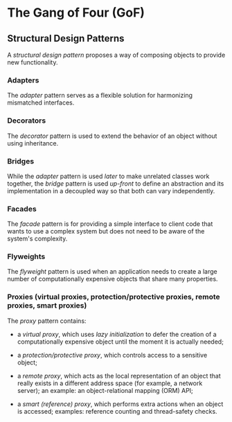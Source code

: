 # The Gang of Four (GoF)

## Structural Design Patterns

A *structural design pattern* proposes a way of composing objects to provide new functionality.

### Adapters

The *adapter* pattern serves as a flexible solution for harmonizing mismatched interfaces.

### Decorators

The *decorator* pattern is used to extend the behavior of an object without using inheritance.

### Bridges

While the *adapter* pattern is used *later* to make unrelated classes work together,
the *bridge* pattern is used *up-front* to define an abstraction and its implementation
in a decoupled way so that both can vary independently.

### Facades

The *facade* pattern is for providing a simple interface to client code 
that wants to use a complex system but does not need to be aware of the system's complexity.

### Flyweights

The *flyweight* pattern is used when an application needs to create 
a large number of computationally expensive objects that share many properties.

### Proxies (virtual proxies, protection/protective proxies, remote proxies, smart proxies)

The *proxy* pattern contains:

  - a *virtual proxy*, which uses *lazy initialization* to defer the creation of a computationally expensive object until the moment it is actually needed;
  
  - a *protection/protective proxy*, which controls access to a sensitive object;
  
  - a *remote proxy*, which acts as the local representation of an object that really exists in a different address space (for example, a network server); an example: an object-relational mapping (ORM) API;
  
  - a *smart (reference) proxy*, which performs extra actions when an object is accessed; examples: reference counting and thread-safety checks.